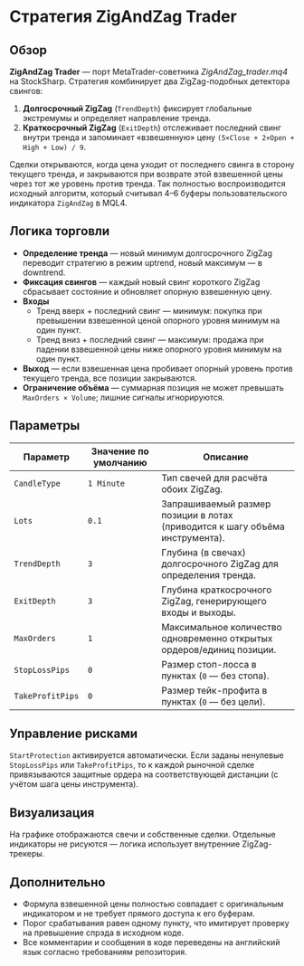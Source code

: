 # Стратегия ZigAndZag Trader

## Обзор
**ZigAndZag Trader** — порт MetaTrader-советника *ZigAndZag_trader.mq4* на StockSharp. Стратегия комбинирует два ZigZag-подобных детектора свингов:

1. **Долгосрочный ZigZag** (`TrendDepth`) фиксирует глобальные экстремумы и определяет направление тренда.
2. **Краткосрочный ZigZag** (`ExitDepth`) отслеживает последний свинг внутри тренда и запоминает «взвешенную» цену `(5×Close + 2×Open + High + Low) / 9`.

Сделки открываются, когда цена уходит от последнего свинга в сторону текущего тренда, и закрываются при возврате этой взвешенной цены через тот же уровень против тренда. Так полностью воспроизводится исходный алгоритм, который считывал 4–6 буферы пользовательского индикатора `ZigAndZag` в MQL4.

## Логика торговли
- **Определение тренда** — новый минимум долгосрочного ZigZag переводит стратегию в режим uptrend, новый максимум — в downtrend.
- **Фиксация свингов** — каждый новый свинг короткого ZigZag сбрасывает состояние и обновляет опорную взвешенную цену.
- **Входы**
  - Тренд вверх + последний свинг — минимум: покупка при превышении взвешенной ценой опорного уровня минимум на один пункт.
  - Тренд вниз + последний свинг — максимум: продажа при падении взвешенной цены ниже опорного уровня минимум на один пункт.
- **Выход** — если взвешенная цена пробивает опорный уровень против текущего тренда, все позиции закрываются.
- **Ограничение объёма** — суммарная позиция не может превышать `MaxOrders × Volume`; лишние сигналы игнорируются.

## Параметры
| Параметр | Значение по умолчанию | Описание |
|----------|-----------------------|----------|
| `CandleType` | `1 Minute` | Тип свечей для расчёта обоих ZigZag. |
| `Lots` | `0.1` | Запрашиваемый размер позиции в лотах (приводится к шагу объёма инструмента). |
| `TrendDepth` | `3` | Глубина (в свечах) долгосрочного ZigZag для определения тренда. |
| `ExitDepth` | `3` | Глубина краткосрочного ZigZag, генерирующего входы и выходы. |
| `MaxOrders` | `1` | Максимальное количество одновременно открытых ордеров/единиц позиции. |
| `StopLossPips` | `0` | Размер стоп-лосса в пунктах (`0` — без стопа). |
| `TakeProfitPips` | `0` | Размер тейк-профита в пунктах (`0` — без цели). |

## Управление рисками
`StartProtection` активируется автоматически. Если заданы ненулевые `StopLossPips` или `TakeProfitPips`, то к каждой рыночной сделке привязываются защитные ордера на соответствующей дистанции (с учётом шага цены инструмента).

## Визуализация
На графике отображаются свечи и собственные сделки. Отдельные индикаторы не рисуются — логика использует внутренние ZigZag-трекеры.

## Дополнительно
- Формула взвешенной цены полностью совпадает с оригинальным индикатором и не требует прямого доступа к его буферам.
- Порог срабатывания равен одному пункту, что имитирует проверку на превышение спрэда в исходном коде.
- Все комментарии и сообщения в коде переведены на английский язык согласно требованиям репозитория.
